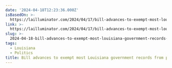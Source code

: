 ```yaml
---
date: '2024-04-18T12:23:36.000Z'
isBasedOn: >-
  https://lailluminator.com/2024/04/17/bill-advances-to-exempt-most-louisiana-government-records-from-public-disclosure/
link: >-
  https://lailluminator.com/2024/04/17/bill-advances-to-exempt-most-louisiana-government-records-from-public-disclosure/
slug: >-
  2024-04-18-bill-advances-to-exempt-most-louisiana-government-records-from-public-discl
tags:
  - Louisiana
  - Politics
title: Bill advances to exempt most Louisiana government records from public discl
---
```


